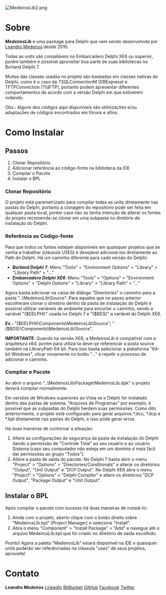 ![MedeirosLib2.png](https://bitbucket.org/repo/ogjnoL/images/1832895415-MedeirosLib2.png)

# Sobre #
***MedeirosLib*** é uma package para Delphi que vem sendo desenvolvida por [Leandro Medeiros](br.linkedin.com/in/medeirosleandro) desde  2010.

Todas as units são compiláveis no Embarcadero Delphi XE6 ou superior, porém também é possível aproveitar boa parte de suas bibliotecas no Borland Delphi 7.

Muitas das classes usadas no projeto são baseadas em classes nativas do Delphi, como é o caso da TSQLConnectionM (DBExpress)  e TFTPConnection (TIdFTP), portanto podem apresentar diferentes comportamentos de acordo com a versão Delphi em que estiverem rodando.

Obs.: Alguns dos códigos aqui disponíveis são otimizações e/ou adaptações de códigos encontrados em fóruns e afins.

# Como Instalar #

## Passos ##
1. Clonar Repositório
2. Adicionar referência ao código-fonte na biblioteca da IDE
3. Compilar o Pacote
4. Instalar o BPL

### Clonar Repositório ###
O projeto está parametrizado para compilar todas as units diretamente nas pastas do Delphi, portanto a clonagem do repositório pode ser feita em qualquer pasta local, porém caso não se tenha intenção de alterar os fontes do projeto recomenda-se clonar em uma subpasta no diretório de instalação do Delphi.

### Referência ao Código-fonte ###
Para que todos os fontes estejam disponíveis em quaisquer projetos que se venha à trabalhar (cláusula USES) é desejável adicioná-los diretamente ao Path do Delphi. Há um caminho diferente para cada versão do Delphi:

* ***Borland Delphi 7***: Menu "Tools" > "Environment Options" > "Library" > "Library Path" > "..."
* ***Embarcadero Delphi XE6***: Menu "Tools" > "Options" > "Environment Options" > "Delphi Options" > "Library" > "Library Path" > "..."

Agora basta adicionar na caixa de diálogo "Directories" o caminho para a pasta "..\MedeirosLib\Source".
Para aqueles que no passo anterior escolheram clonar o diretório dentro da pasta de instalação do Delphi é possível utilizar variáveis de ambiente para encurtar o caminho, sendo a variável "($DELPHI)" usada no Delphi 7 e "($BDS)" a variável do Delphi XE6.

***Ex.:*** "($DELPHI)\Components\MedeirosLib\Source"; "($BDS)\Components\MedeirosLib\Source".

**IMPORTANTE**: Quando na versão XE6, a MedeirosLib é compatível com a arquitetura x64, porém para utilizá-la deve-se referenciar a pasta source também na LibraryPath 64 bit. Para isso basta selecionar a plataforma "64-bit Windows", clicar novamente no botão "..." e repetir o processo de adicionar o caminho.

### Compilar o Pacote ###
Ao abrir o arquivo "..\MedeirosLib\Package\MedeirosLib.dpk" o projeto deverá compilar normalmente.

Em versões de Windows superiores ao Vista se o Delphi for instalado dentro das pastas de sistema, "Arquivos de Programas" por exemplo, é possível que as subpastas do Delphi herdem suas permissões.
Como dito anteriormente, o projeto está configurado para gerar arquivos *.dcu, *.dcp e *.bpl diretamente nas pastas do Delphi, e isso pode gerar erros.

Há duas maneiras de contornar a situação:
1. Altere as configurações de segurança da pasta de instalação do Delphi dando a permissão de "Controle Total" ao seu usuário e ao usuário Sistema (caso seu computador não esteja em um domínio é mais fácil dar permissões ao grupo "Todos").
2. Altere a pasta de saída do pacote.
No Delphi 7 basta abrir o menu "Project" > "Options" > "Directories/Conditionals" e alterar os diretórios "Output", "Unit Output" e "DCP Output".
No Delphi XE6 abra o menu "Project" > "Options" > "Delphi Compiler" e altere os diretórios "DCP Output", "Package Output" e "Unit Output".

## Instalar o BPL ##
Após compilar o pacote com sucesso há duas maneiras de instalá-lo:
1. Ainda com o projeto, aberto clique com o botão direito sobre "MedeirosLib.bpl" (Project Manager) e selecione "Install".
2. Abra o menu "Component" > "Install Package" > "Add" e navegue até o arquivo MedeirosLib.bpl que foi criado no diretório de saída escolhido.

Pronto! Agora a paleta "MedeirosLib" estará disponível na IDE e quaisquer units poderão ser referênciadas na cláusula "uses" de seus projetos, aproveite!

# Contato #
***Leandro Medeiros***
[LinkedIn](br.linkedin.com/in/medeirosleandro)
[BitBucket](https://bitbucket.org/leandro_medeiros)
[GitHub](https://github.com/leandrommedeiros)
[Facebook](https://www.facebook.com/leandro.m.medeiros)
[Twitter](https://twitter.com/LeMedeiros10)